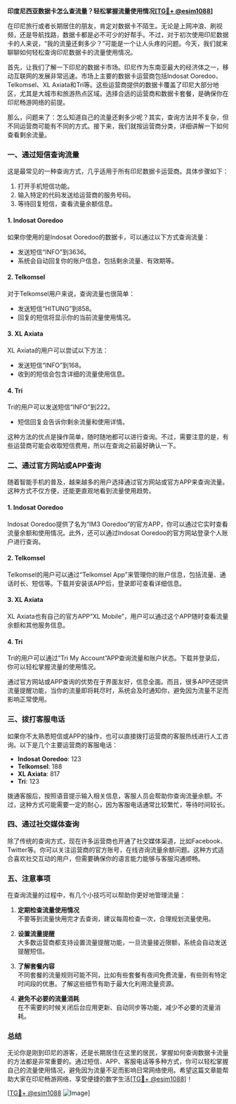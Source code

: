 **印度尼西亚数据卡怎么查流量？轻松掌握流量使用情况[[TG💪+ @esim1088](https://t.me/s/esim1088)]**

在印尼旅行或者长期居住的朋友，肯定对数据卡不陌生。无论是上网冲浪、刷视频，还是导航找路，数据卡都是必不可少的好帮手。不过，对于初次使用印尼数据卡的人来说，“我的流量还剩多少？”可能是一个让人头疼的问题。今天，我们就来聊聊如何轻松查询印尼数据卡的流量使用情况。

首先，让我们了解一下印尼的数据卡市场。印尼作为东南亚最大的经济体之一，移动互联网的发展非常迅速。市场上主要的数据卡运营商包括Indosat Ooredoo、Telkomsel、XL Axiata和Tri等。这些运营商提供的数据卡覆盖了印尼大部分地区，尤其是大城市和旅游热点区域。选择合适的运营商和数据卡套餐，是确保你在印尼畅游网络的前提。

那么，问题来了：怎么知道自己的流量还剩多少呢？其实，查询方法并不复杂，但不同运营商可能有不同的方式。接下来，我们就按运营商分类，详细讲解一下如何查看剩余流量。

### **一、通过短信查询流量**

这是最常见的一种查询方式，几乎适用于所有印尼数据卡运营商。具体步骤如下：

1. 打开手机短信功能。
2. 输入特定的代码发送给运营商的服务号码。
3. 等待回复短信，查看流量余额信息。

#### **1. Indosat Ooredoo**
如果你使用的是Indosat Ooredoo的数据卡，可以通过以下方式查询流量：
- 发送短信“INFO”到3636。
- 系统会自动回复你的账户信息，包括剩余流量、有效期等。

#### **2. Telkomsel**
对于Telkomsel用户来说，查询流量也很简单：
- 发送短信“HITUNG”到858。
- 回复的短信将显示你的当前流量使用情况。

#### **3. XL Axiata**
XL Axiata的用户可以尝试以下方法：
- 发送短信“INFO”到168。
- 收到的短信会包含详细的流量使用信息。

#### **4. Tri**
Tri的用户可以发送短信“INFO”到222。
- 短信回复会告诉你剩余流量和使用详情。

这种方法的优点是操作简单，随时随地都可以进行查询。不过，需要注意的是，有些运营商可能会收取短信费用，所以在查询之前最好确认一下。

### **二、通过官方网站或APP查询**

随着智能手机的普及，越来越多的用户选择通过官方网站或官方APP来查询流量。这种方式不仅方便，还能更直观地看到流量使用趋势。

#### **1. Indosat Ooredoo**
Indosat Ooredoo提供了名为“IM3 Ooredoo”的官方APP，你可以通过它实时查看流量余额和使用情况。此外，还可以通过Indosat Ooredoo的官方网站登录个人账户进行查询。

#### **2. Telkomsel**
Telkomsel的用户可以通过“Telkomsel App”来管理你的账户信息，包括流量、通话时长、短信等。下载并安装该APP后，登录即可查看详细信息。

#### **3. XL Axiata**
XL Axiata也有自己的官方APP“XL Mobile”，用户可以通过这个APP随时查看流量余额和其他服务信息。

#### **4. Tri**
Tri的用户可以通过“Tri My Account”APP查询流量和账户状态。下载并登录后，你可以轻松掌握流量的使用情况。

通过官方网站或APP查询的优势在于界面友好，信息全面。而且，很多APP还提供流量提醒功能，当你的流量即将耗尽时，系统会及时通知你，避免因为流量不足而影响正常使用。

### **三、拨打客服电话**

如果你不太熟悉短信或APP的操作，也可以直接拨打运营商的客服热线进行人工咨询。以下是几个主要运营商的客服电话：

- **Indosat Ooredoo**: 123
- **Telkomsel**: 188
- **XL Axiata**: 817
- **Tri**: 123

拨通客服后，按照语音提示输入相关信息，客服人员会帮助你查询流量余额。不过，这种方式可能需要一定的耐心，因为客服电话通常比较繁忙，等待时间较长。

### **四、通过社交媒体查询**

除了传统的查询方式，现在许多运营商也开通了社交媒体渠道，比如Facebook、Twitter等。你可以关注运营商的官方账号，在线咨询流量余额问题。这种方式适合喜欢社交互动的用户，但需要确保你的语言能力能够与客服沟通顺畅。

### **五、注意事项**

在查询流量的过程中，有几个小技巧可以帮助你更好地管理流量：

1. **定期检查流量使用情况**  
   不要等到流量快用完才去查询，建议每周检查一次，合理规划流量使用。

2. **设置流量提醒**  
   大多数运营商都支持设置流量提醒功能，一旦流量接近限额，系统会自动发送提醒短信。

3. **了解套餐内容**  
   不同套餐的流量规则可能不同，比如有些套餐有夜间免费流量，有些则有特定时间段的优惠。了解这些细节有助于最大化利用流量资源。

4. **避免不必要的流量消耗**  
   在不需要的时候关闭后台应用更新、自动同步等功能，减少不必要的流量消耗。

### **总结**

无论你是刚到印尼的游客，还是长期居住在这里的居民，掌握如何查询数据卡流量的方法都是非常重要的。通过短信、APP、客服电话等多种方式，你可以轻松掌握自己的流量使用情况，避免因为流量不足而影响日常网络使用。希望这篇文章能帮助大家在印尼畅游网络，享受便捷的数字生活[[TG💪+ @esim1088](https://t.me/s/esim1088)]！

[[TG💪+ @esim1088](https://t.me/s/esim1088) ![Image](https://i.postimg.cc/4NQfJmqS/Snipaste-2025-05-13-00-14-12.png)]